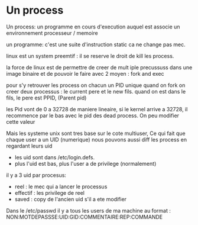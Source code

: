 # Un process

Un process: un programme en cours d'execution auquel 
est associe un environnement processeur / memoire

un programme: c'est une suite d'instruction static
ca ne change pas mec.

linux est un system preemtif : 
il se reserve le droit de kill les process.

la force de linux est de permettre de creer de mult
iple precussuss dans une image binaire et de pouvoir 
le faire avec 2 moyen : fork and exec

pour s'y retrouver les process on chacun un PID unique
quand on fork on creer deux processus : 
le current pere et le new fils. 
quand on est dans le fils, le pere est PPID, (Parent pid)

les Pid vont de 0 a 32728 de maniere lineaire,
si le kernel arrive a 32728, il recommence par le bas
avec le pid des dead process. On peu modifier cette valeur

Mais les systeme unix sont tres base sur le cote multiuser, 
Ce qui fait que chaque user a un UID (numerique)
nous pouvons aussi diff les process en regardant leurs uid
- les uid sont dans /etc/login.defs.
- plus l'uid est bas, plus l'user a de privilege (normalement)

il y a 3 uid par procesus: 
- reel : le mec qui a lancer le processus
- effectif : les privilege de reel
- saved : copy de l'ancien uid s'il a ete modifier

Dans le /etc/passwd il y a tous les users de ma machine au format : 
NON:MOTDEPASSSE:UID:GID:COMMENTAIRE:REP:COMMANDE


 





